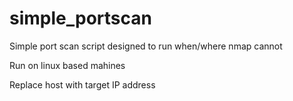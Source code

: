 # simple_portscan
Simple port scan script designed to run when/where nmap cannot

Run on linux based mahines

Replace host with target IP address
